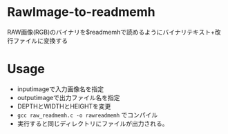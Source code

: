 # RawImage-to-readmemh
RAW画像(RGB)のバイナリを$readmemhで読めるようにバイナリテキスト+改行ファイルに変換する

# Usage
- inputimageで入力画像名を指定
- outputimageで出力ファイル名を指定
- DEPTHとWIDTHとHEIGHTを変更
- `gcc raw_readmemh.c -o rawreadmemh` でコンパイル
- 実行すると同じディレクトリにファイルが出力される。